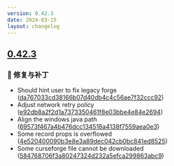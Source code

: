 ```yaml
---
version: 0.42.3
date: 2024-03-15
layout: changelog
---
```

## [0.42.3](#0.42.3)
### 🐛 修复与补丁

- Should hint user to fix legacy forge ([da767033cd38166b07d40db4c4c56ae7f32ccc92](https://github.com/Voxelum/x-minecraft-launcher/commit/da767033cd38166b07d40db4c4c56ae7f32ccc92))
- Adjust network retry policy ([e92db8a2f2d1a7373350461f8e03bbe4e84e2694](https://github.com/Voxelum/x-minecraft-launcher/commit/e92db8a2f2d1a7373350461f8e03bbe4e84e2694))
- Align the windows java path ([69573f467a4b476dcc134518a4138f7559aea0e3](https://github.com/Voxelum/x-minecraft-launcher/commit/69573f467a4b476dcc134518a4138f7559aea0e3))
- Some record props is overflowed ([4e520400090b3e8e3a89dec042cb0bc841ed8525](https://github.com/Voxelum/x-minecraft-launcher/commit/4e520400090b3e8e3a89dec042cb0bc841ed8525))
- Some curseforge file cannot be downloaded ([584768706f3a80247324d232a5efca299863abc9](https://github.com/Voxelum/x-minecraft-launcher/commit/584768706f3a80247324d232a5efca299863abc9))
